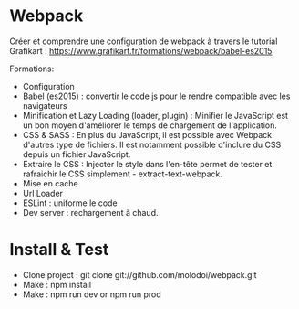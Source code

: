 Webpack
========================

Créer et comprendre une configuration de webpack à travers le tutorial Grafikart : https://www.grafikart.fr/formations/webpack/babel-es2015

Formations:
- Configuration
- Babel (es2015) : convertir le code js pour le rendre compatible avec les navigateurs
- Minification et Lazy Loading (loader, plugin) : Minifier le JavaScript est un bon moyen d'améliorer le temps de chargement de l'application. 
- CSS & SASS : En plus du JavaScript, il est possible avec Webpack d'autres type de fichiers. Il est notamment possible d'inclure du CSS depuis un fichier JavaScript.
- Extraire le CSS : Injecter le style dans l'en-tête permet de tester et rafraichir le CSS simplement - extract-text-webpack.
- Mise en cache
- Url Loader
- ESLint : uniforme le code
- Dev server : rechargement à chaud.

Install & Test
========================
- Clone project : git clone git://github.com/molodoi/webpack.git
- Make : npm install
- Make : npm run dev or npm run prod
